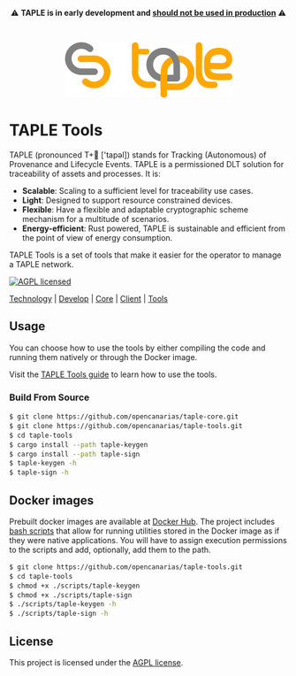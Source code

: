<div align="center">
<p>⚠️ <b>TAPLE is in early development and <a href="https://www.taple.es/docs/community/disclaimer">should not be used in production</a></b> ⚠️</p>
<br/>
<p><img src="https://raw.githubusercontent.com/opencanarias/public-resources/master/images/taple-logo-readme.png"></p>
</div>

# TAPLE Tools

TAPLE (pronounced T+🍎 ['tapəl]) stands for Tracking (Autonomous) of Provenance and Lifecycle Events. TAPLE is a permissioned DLT solution for traceability of assets and processes. It is:

- **Scalable**: Scaling to a sufficient level for traceability use cases. 
- **Light**: Designed to support resource constrained devices.
- **Flexible**: Have a flexible and adaptable cryptographic scheme mechanism for a multitude of scenarios.
- **Energy-efficient**: Rust powered, TAPLE is sustainable and efficient from the point of view of energy consumption.

TAPLE Tools is a set of tools that make it easier for the operator to manage a TAPLE network.

[![AGPL licensed][agpl-badge]][agpl-url]

[agpl-badge]: https://img.shields.io/badge/license-AGPL-blue.svg
[agpl-url]: https://github.com/opencanarias/taple-core/blob/master/LICENSE

[Technology](https://www.taple.es) | [Develop](https://www.taple.es/docs/develop) | [Core](https://github.com/opencanarias/taple-core) | [Client](https://github.com/opencanarias/taple-client) | [Tools](https://github.com/opencanarias/taple-tools)

## Usage
You can choose how to use the tools by either compiling the code and running them natively or through the Docker image.

Visit the [TAPLE Tools guide](https://www.taple.es/docs/develop/taple-tools) to learn how to use the tools.

### Build From Source
```bash
$ git clone https://github.com/opencanarias/taple-core.git
$ git clone https://github.com/opencanarias/taple-tools.git
$ cd taple-tools
$ cargo install --path taple-keygen
$ cargo install --path taple-sign
$ taple-keygen -h
$ taple-sign -h
```
## Docker images
Prebuilt docker images are available at [Docker Hub](https://hub.docker.com/r/opencanarias/taple-tools). The project includes [bash scripts](./scripts/) that allow for running utilities stored in the Docker image as if they were native applications. You will have to assign execution permissions to the scripts and add, optionally, add them to the path. 

```bash
$ git clone https://github.com/opencanarias/taple-tools.git
$ cd taple-tools
$ chmod +x ./scripts/taple-keygen
$ chmod +x ./scripts/taple-sign
$ ./scripts/taple-keygen -h
$ ./scripts/taple-sign -h
```

## License
This project is licensed under the [AGPL license](https://github.com/opencanarias/taple-core/blob/master/LICENSE).